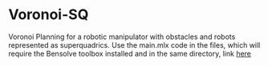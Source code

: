 # Voronoi-SQ
Voronoi Planning for a robotic manipulator with obstacles and robots represented as superquadrics. 
Use the main.mlx code in the files, which will require the Bensolve toolbox installed and in the same directory, link [here](http://tools.bensolve.org/)


